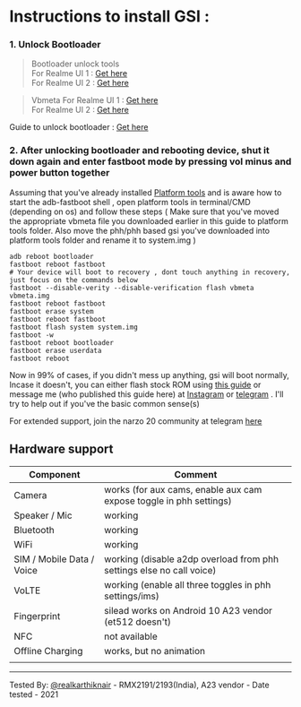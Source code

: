 

# Instructions to install GSI :

### 1. Unlock Bootloader

>Bootloader unlock tools    
For Realme UI 1 : [Get here](https://www.mediafire.com/file/4cy9u8r2yu9ve9t/DeepTest_realme_Narzo20.apk/file)  
For Realme UI 2 : [Get here](https://www.mediafire.com/file/8l33d9kxlxkdc80/DeepTesting_realme-release_20210426_newID_signed.apk/file)

>Vbmeta
For Realme UI 1 : [Get here](https://www.mediafire.com/file/0svn1vj1pn7buy7/vbmeta.img/file)  
For Realme UI 2 : [Get here](https://www.mediafire.com/view/instcb5n119uelv)

Guide to unlock bootloader : [Get here](https://telegra.ph/How-to-unlock-bootloader-03-02)

### 2. After unlocking bootloader and rebooting device, shut it down again and enter fastboot mode by pressing vol minus and power button together

Assuming that you've already installed [Platform tools](https://developer.android.com/studio/releases/platform-tools) and is aware how to start the adb-fastboot shell , open platform tools in terminal/CMD (depending on os) and follow these steps ( Make sure that you've moved the appropriate vbmeta file you downloaded earlier in this guide to platform tools folder. Also move the phh/phh based gsi you've downloaded into platform tools folder and rename it to system.img )

`adb reboot bootloader `  
`fastboot reboot fastboot`  
`# Your device will boot to recovery , dont touch anything in recovery, just focus on the commands below`  
`fastboot --disable-verity --disable-verification flash vbmeta vbmeta.img`  
`fastboot reboot fastboot`  
`fastboot erase system`  
`fastboot reboot fastboot`  
`fastboot flash system system.img`  
`fastboot -w`  
`fastboot reboot bootloader`  
`fastboot erase userdata`  
`fastboot reboot`  

Now in 99% of cases, if you didn't mess up anything, gsi will boot normally, Incase it doesn't,  you can either flash stock ROM using [this guide](https://www.mediafire.com/view/d7ygdwkqs46zw4b) or message me (who published this guide here) at [Instagram](http://instagr.am/harry_kris) or [telegram](https://t.me/realkarthiknair) . I'll try to help out if you've the basic common sense(s)

For extended support, join the narzo 20 community at telegram [here](https://t.me/realme_narzo_20_group)

## Hardware support

| Component                 |      Comment                                              |
|---------------------------|-----------------------------------------------------------|
| Camera                    | works (for aux cams, enable aux cam expose toggle in phh settings)                                                    |
| Speaker / Mic             | working                                                   |
| Bluetooth                 | working                                                 |
| WiFi                      | working                                                    |
| SIM / Mobile Data / Voice | working (disable a2dp overload from phh settings else no call voice)                                                 |
| VoLTE                     | working (enable all three toggles in phh settings/ims)                                                    |
| Fingerprint               | silead works on Android 10 A23 vendor (et512 doesn't)                                                   |
| NFC                       | not available                                                   |
| Offline Charging          | works, but no animation                                                   |
|                                                   |
---

Tested By: [@realkarthiknair](https://realkarthiknair.github.io) - RMX2191/2193(India), A23 vendor - Date tested - 2021

